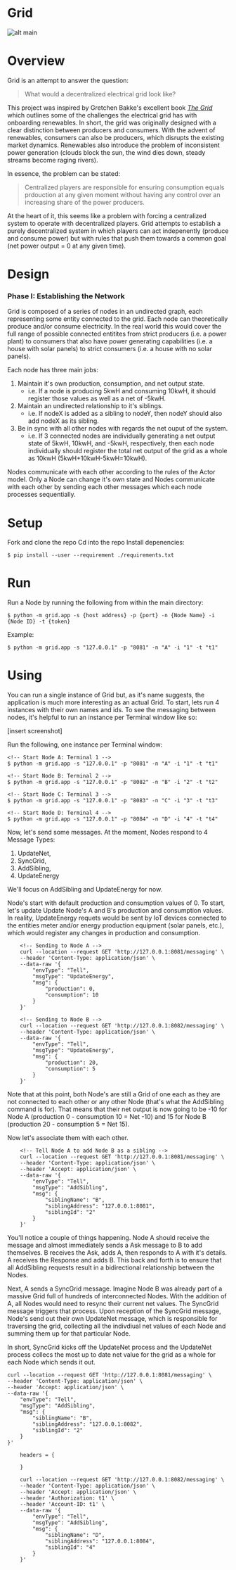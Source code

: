 # Grid

![alt main](https://www.kth.se/polopoly_fs/1.828526.1600720157!/image/MSc-Software-Engineering-of-Distributed-Systems.jpg)

Overview
========
Grid is an attempt to answer the question: 

> What would a decentralized electrical grid look like?

This project was inspired by Gretchen Bakke's excellent book [*The Grid*](https://www.amazon.com/Grid-Fraying-Between-Americans-Energy-ebook/dp/B01DM9Q6CQ) which outlines some of the challenges the electrical grid has with onboarding renewables. In short, the grid was originally designed with a clear distinction between producers and consumers. With the advent of renewables, consumers can also be producers, which disrupts the existing market dynamics. Renewables also introduce the problem of inconsistent power generation (clouds block the sun, the wind dies down, steady streams become raging rivers). 

In essence, the problem can be stated: 

> Centralized players are responsible for ensuring consumption equals prdouction at any given moment without having any control over an increasing share of the power producers.

At the heart of it, this seems like a problem with forcing a centralized system to operate with decentralized players. Grid attempts to establish a purely decentralized system in which players can act indepenently (produce and consume power) but with rules that push them towards a common goal (net power output = 0 at any given time).

Design
======
### Phase I: Establishing the Network
Grid is composed of a series of nodes in an undirected graph, each representing some entity connected to the grid. Each node can theoretically produce and/or consume electricity. In the real world this would cover the full range of possible connected entitites from strict producers (i.e. a power plant) to consumers that also have power generating capabilities (i.e. a house with solar panels) to strict consumers (i.e. a house with no solar panels).

Each node has three main jobs: 

1. Maintain it's own production, consumption, and net output state.  
    * i.e. If a node is producing 5kwH and consuming 10kwH, it should register those values as well as a net of -5kwH.
2. Maintain an undirected relationship to it's siblings.  
    * i.e. If nodeX is added as a sibling to nodeY, then nodeY should also add nodeX as its sibling.
3. Be in sync with all other nodes with regards the net ouput of the system.  
    * i.e. If 3 connected nodes are individually generating a net output state of 5kwH, 10kwH, and -5kwH, respectively, then each node individually should register the total net output of the grid as a whole as 10kwH (5kwH+10kwH-5kwH=10kwH).

Nodes communicate with each other according to the rules of the Actor model. Only a Node can change it's own state and Nodes communicate with each other by sending each other messages which each node processes sequentially.

Setup
=====
Fork and clone the repo
Cd into the repo
Install depenencies:
```
$ pip install --user --requirement ./requirements.txt
```

Run
===
Run a Node by running the following from within the main directory:
```
$ python -m grid.app -s {host address} -p {port} -n {Node Name} -i {Node ID} -t {token}
```

Example:
```
$ python -m grid.app -s "127.0.0.1" -p "8081" -n "A" -i "1" -t "t1"
```

Using
=====
You can run a single instance of Grid but, as it's name suggests, the application is much
more interesting as an actual Grid. To start, lets run 4 instances with their own names and ids. 
To see the messaging between nodes, it's helpful to run an instance per Terminal window like so:

[insert screenshot]

Run the following, one instance per Terminal window:

```
<!-- Start Node A: Terminal 1 -->
$ python -m grid.app -s "127.0.0.1" -p "8081" -n "A" -i "1" -t "t1"

<!-- Start Node B: Terminal 2 -->
$ python -m grid.app -s "127.0.0.1" -p "8082" -n "B" -i "2" -t "t2"

<!-- Start Node C: Terminal 3 -->
$ python -m grid.app -s "127.0.0.1" -p "8083" -n "C" -i "3" -t "t3"

<!-- Start Node D: Terminal 4 -->
$ python -m grid.app -s "127.0.0.1" -p "8084" -n "D" -i "4" -t "t4"
```

Now, let's send some messages. At the moment, Nodes respond to 4 Message Types: 

1. UpdateNet, 
2. SyncGrid, 
3. AddSibling, 
4. UpdateEnergy

We'll focus on AddSibling and UpdateEnergy for now.

Node's start with default production and consumption values of 0. To start, let's update Update Node's A 
and B's production and consumption values. In reality, UpdateEnergy requets would be sent by IoT devices connected to the entities meter and/or energy production equipment (solar panels, etc.), which would register any changes in production and consumption.

```
    <!-- Sending to Node A -->
    curl --location --request GET 'http://127.0.0.1:8081/messaging' \
    --header 'Content-Type: application/json' \
    --data-raw '{
        "envType": "Tell",
        "msgType": "UpdateEnergy",
        "msg": {
            "production": 0,
            "consumption": 10
        }
    }'

    <!-- Sending to Node B -->
    curl --location --request GET 'http://127.0.0.1:8082/messaging' \
    --header 'Content-Type: application/json' \
    --data-raw '{
        "envType": "Tell",
        "msgType": "UpdateEnergy",
        "msg": {
            "production": 20,
            "consumption": 5
        }
    }' 
```

Note that at this point, both Node's are still a Grid of one each as they are not connected to each other
or any other Node (that's what the AddSibling command is for). That means that their net output is now going to
be -10 for Node A (production 0 - consumption 10 = Net -10) and 15 for Node B (production 20 - consumption 5 = Net 15).

Now let's associate them with each other.

```
    <!-- Tell Node A to add Node B as a sibling -->
    curl --location --request GET 'http://127.0.0.1:8081/messaging' \
    --header 'Content-Type: application/json' \
    --header 'Accept: application/json' \
    --data-raw '{
        "envType": "Tell",
        "msgType": "AddSibling",
        "msg": {
            "siblingName": "B",
            "siblingAddress": "127.0.0.1:8081",
            "siblingId": "2"
        }
    }'
```

You'll notice a couple of things happening. Node A should receive the message and almost immediately sends a Ask message to 
B to add themselves. B receives the Ask, adds A, then responds to A with it's details. A receives the Response and adds B. This back and forth is to ensure that all AddSibling requests result in a bidirectional relationship between the Nodes.

Next, A sends a SyncGrid message. Imagine Node B was already part of a massive Grid full of hundreds of interconnected Nodes. With the addition of A, all Nodes would need to resync their current net values. The SyncGrid message triggers that process. Upon reception of the SyncGrid message, Node's send out their own UpdateNet message, which is responsible for traversing the grid, collecting all the indivdiual net values of each Node and summing them up for that particular Node.

In short, SyncGrid kicks off the UpdateNet process and the UpdateNet process collecs the most up to date net value for the grid as a whole for each Node which sends it out.








```
curl --location --request GET 'http://127.0.0.1:8081/messaging' \
--header 'Content-Type: application/json' \
--header 'Accept: application/json' \
--data-raw '{
    "envType": "Tell",
    "msgType": "AddSibling",
    "msg": {
        "siblingName": "B",
        "siblingAddress": "127.0.0.1:8082",
        "siblingId": "2"
    }
}'
```

```
    headers = {

    }

    curl --location --request GET 'http://127.0.0.1:8082/messaging' \
    --header 'Content-Type: application/json' \
    --header 'Accept: application/json' \
    --header 'Authorization: t1' \
    --header 'Account-ID: t1' \
    --data-raw '{
        "envType": "Tell",
        "msgType": "AddSibling",
        "msg": {
            "siblingName": "D",
            "siblingAddress": "127.0.0.1:8084",
            "siblingId": "4"
        }
    }'
```

